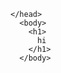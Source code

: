   <html>
    <head>
      
    </head>
      <body>
        <h1>
          hi
        </h1>  
      </body>    
  </html>
